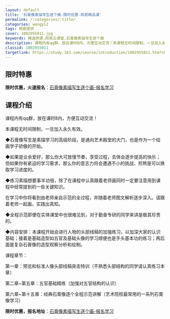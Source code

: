 ```yaml
---
layout: default
title: '石膏像素描写生逐个画-限时优惠-网易精品课'
permalink: /:categories/:title/
categories: wangyi2
tags: 网易提供
cover: 1002955011.jpg
keywords: 精选网课,网易云课堂,石膏像素描写生逐个画
description: 课程内有qq群，放在课时8内，方便互动交流！本课程无时间限制，一旦加入永久有效。◆石膏像写生是素描学习的高级阶段，是通向
classid: 1002955011
targetlink: https://study.163.com/course/introduction/1002955011.htm?share=1&shareId=1025206652&utm_campaign=share&utm_medium=iphoneShare&utm_source=&utm_u=1025206652
---
```


## 限时特惠

**限时优惠，火速报名**：[石膏像素描写生逐个画-报名学习](https://study.163.com/course/introduction/1002955011.htm?share=1&shareId=1025206652&utm_campaign=share&utm_medium=iphoneShare&utm_source=&utm_u=1025206652)

## 课程介绍

课程内有qq群，放在课时8内，方便互动交流！

本课程无时间限制，一旦加入永久有效。

◆石膏像写生是素描学习的高级阶段，是通向艺术殿堂的大门，也是作为一个绘画学子骄傲的开始。

◆如果是业余爱好，那么你大可放慢节奏，享受过程，去体会逐步提高的快乐；但如果你有紧迫的学习需求，那么你的意志力将会遭遇不小的挑战，煎熬是可以换取学习进度的。

◆练习素描想要事半功倍，除了在课程中认真跟着老师画同时一定要注意用到课程中经常提到的一些关键知识。

在学习中你将看到由老师亲自示范的全过程，并随着老师图文解析逐步深入。请跟着老师一起画，实践出真知。

◆全程示范即便在实体课堂中也很难见到，对于勤奋专研的同学来讲是极其珍贵的。

◆内容安排：本课程开始会进行人物的头部线稿的加强练习，以加深大家的认识基础；接着是基础造型如五官及基础头像的学习顺便也是手头基本功的练习；再后面是复杂石膏像的造型观察分析和绘制。

课程章节：

第一章：预览和标准人像头部线稿突击特训（不熟悉头部结构的同学请认真练习本章）

第二章~第五章：五官基础精练（加强对五官结构的认识）

第六章~第十五章：经典石膏像逐个全程示范讲解（艺术院校最常用的一系列石膏像学习）

**限时优惠，报名地址**：[石膏像素描写生逐个画-报名学习](https://study.163.com/course/introduction/1002955011.htm?share=1&shareId=1025206652&utm_campaign=share&utm_medium=iphoneShare&utm_source=&utm_u=1025206652)

